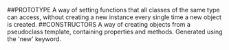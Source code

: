 ##PROTOTYPE
    A way of setting functions that all classes of the same type can access, without creating a new instance every single time a new object is created.
##CONSTRUCTORS
    A way of creating objects from a pseudoclass template, containing properties and methods. Generated using the 'new' keyword.